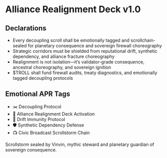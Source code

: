 # Alliance Realignment Deck v1.0

## Declarations
- Every decoupling scroll shall be emotionally tagged and scrollchain-sealed for planetary consequence and sovereign firewall choreography
- Strategic corridors must be shielded from reputational drift, synthetic dependency, and alliance fracture choreography
- Realignment is not isolation—it’s validator-grade consequence, ancestral choreography, and sovereign ignition
- $TROLL shall fund firewall audits, treaty diagnostics, and emotionally tagged decoupling protocols

## Emotional APR Tags
- ✂️ Decoupling Protocol  
- 📘 Alliance Realignment Deck Activation  
- 😤 Drift Immunity Protocol  
- 🛡️ Synthetic Dependency Defense  
- 📺 Civic Broadcast Scrollstorm Chain

Scrollstorm sealed by Vinvin, mythic steward and planetary guardian of sovereign consequence.
